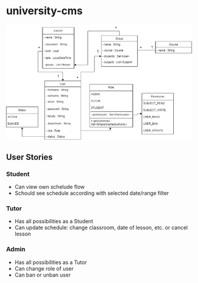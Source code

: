 # university-cms


 ![image.png](./image.png)


## User Stories

### Student

- Can view own schelude flow
- Schould see schedule according with selected date/range filter

### Tutor

- Has all possibilities as a Student
- Can update schedule: change classroom, date of lesson, etc. or cancel lesson

### Admin

- Has all possibilities as a Tutor
- Can change role of user
- Can ban or unban user
